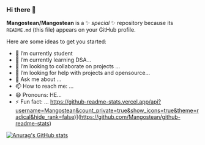 ### Hi there 👋


**Mangostean/Mangostean** is a ✨ _special_ ✨ repository because its `README.md` (this file) appears on your GitHub profile.

Here are some ideas to get you started:

- 🔭 I’m currently student
- 🌱 I’m currently learning DSA...
- 👯 I’m looking to collaborate on projects ...
- 🤔 I’m looking for help with projects and opensource...
- 💬 Ask me about ...
- 📫 How to reach me: ...
- 😄 Pronouns: HE...
- ⚡ Fun fact: ...
https://github-readme-stats.vercel.app/api?username=Mangostean&count_private=true&show_icons=true&theme=radical&hide_rank=false)](https://github.com/Mangostean/github-readme-stats)

[![Anurag's GitHub stats](https://github-readme-stats.vercel.app/api?username=shubham-singh433)](https://github.com/anuraghazra/github-readme-stats)
